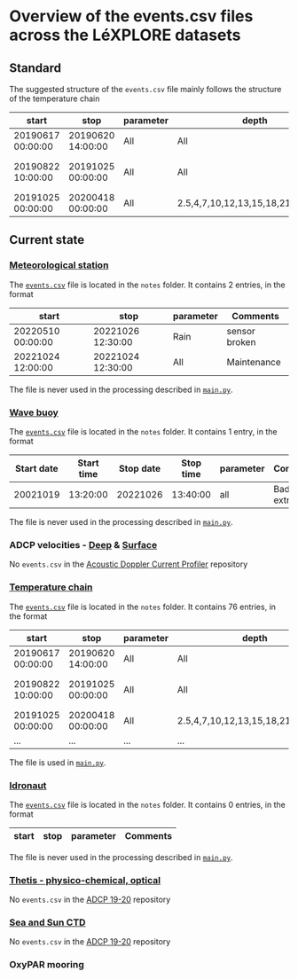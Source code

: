 # Overview of the events.csv files across the LéXPLORE datasets

## Standard

The suggested structure of the `events.csv` file mainly follows the structure of the temperature chain

| start             | stop              | parameter | depth                              | comments              |
| ----------------- | ----------------- | --------- | ---------------------------------- | --------------------- |
| 20190617 00:00:00 | 20190620 14:00:00 | All       | All                                | Initial deployment    |
| 20190822 10:00:00 | 20191025 00:00:00 | All       | All                                | Cable broken. No data |
| 20191025 00:00:00 | 20200418 00:00:00 | All       | 2.5,4,7,10,12,13,15,18,21,27,48,51 | Sensor failure        |

## Current state

### [Meteorological station](https://gitlab.renkulab.io/lexplore/meteostation)

The [`events.csv`](https://gitlab.renkulab.io/lexplore/meteostation/-/blob/master/notes/events.csv?ref_type=heads) file is located in the `notes` folder. It contains 2 entries, in the format

| start             | stop              | parameter | Comments      |
| ----------------- | ----------------- | --------- | ------------- |
| 20220510 00:00:00 | 20221026 12:30:00 | Rain      | sensor broken |
| 20221024 12:00:00 | 20221024 12:30:00 | All       | Maintenance   |

The file is never used in the processing described in [`main.py`](https://gitlab.renkulab.io/lexplore/meteostation/-/blob/master/scripts/main.py).

### [Wave buoy](https://gitlab.renkulab.io/lexplore/wave-buoy)

The [`events.csv`](https://gitlab.renkulab.io/lexplore/wave-buoy/-/blob/master/notes/events.csv?ref_type=heads) file is located in the `notes` folder. It contains 1 entry, in the format

| Start date | Start time | Stop date | Stop time | parameter | Comments           | Operator           |
| ---------- | ---------- | --------- | --------- | --------- | ------------------ | ------------------ |
| 20021019   | 13:20:00   | 20221026  | 13:40:00  | all       | Bad com, extrafile | Sebastien Lavanchy |

The file is never used in the processing described in [`main.py`](https://gitlab.renkulab.io/lexplore/wave-buoy/-/blob/master/scripts/main.py).

### ADCP velocities - [Deep](https://gitlab.renkulab.io/lexplore/acousticdopplercurrentprofiler) & [Surface](https://gitlab.renkulab.io/lexplore/adcp)

No `events.csv` in the [Acoustic Doppler Current Profiler](https://gitlab.renkulab.io/lexplore/acousticdopplercurrentprofiler) repository

### [Temperature chain](https://gitlab.renkulab.io/lexplore/thermister-chain)

The [`events.csv`](https://gitlab.renkulab.io/lexplore/thermister-chain/-/blob/master/notes/events.csv?ref_type=heads) file is located in the `notes` folder. It contains 76 entries, in the format

| start             | stop              | parameter | depth                              | comments              |
| ----------------- | ----------------- | --------- | ---------------------------------- | --------------------- |
| 20190617 00:00:00 | 20190620 14:00:00 | All       | All                                | Initial deployment    |
| 20190822 10:00:00 | 20191025 00:00:00 | All       | All                                | Cable broken. No data |
| 20191025 00:00:00 | 20200418 00:00:00 | All       | 2.5,4,7,10,12,13,15,18,21,27,48,51 | Sensor failure        |
| ...               | ...               | ...       | ...                                |                       |

The file is used in [`main.py`](https://gitlab.renkulab.io/lexplore/thermister-chain/-/blob/master/scripts/main.py).

### [Idronaut](https://gitlab.renkulab.io/lexplore/idronaut-automatic-profiler)

The [`events.csv`](https://gitlab.renkulab.io/lexplore/idronaut-automatic-profiler/-/blob/master/notes/events.csv?ref_type=heads) file is located in the `notes` folder. It contains 0 entries, in the format

| start | stop | parameter | Comments |
| ----- | ---- | --------- | -------- |

The file is never used in the processing described in [`main.py`](https://gitlab.renkulab.io/lexplore/idronaut-automatic-profiler/-/blob/master/scripts/main.py).

### [Thetis - physico-chemical, optical](https://gitlab.renkulab.io/lexplore/thetis-multi-instrument-profiler)

No `events.csv` in the [ADCP 19-20](https://gitlab.renkulab.io/lexplore/thetis-multi-instrument-profiler) repository

### [Sea and Sun CTD](https://gitlab.renkulab.io/lexplore/platform-ctd-profiles)

No `events.csv` in the [ADCP 19-20](https://gitlab.renkulab.io/lexplore/platform-ctd-profiles) repository

### OxyPAR mooring
